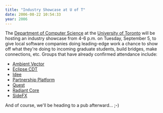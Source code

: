 ```yaml
---
title: "Industry Showcase at U of T"
date: 2006-08-22 10:54:33
year: 2006
---
```

The <a href="http://www.cs.utoronto.ca">Department of Computer Science</a> at the <a href="http://www.utoronto.ca">University of Toronto</a> will be hosting an industry showcase from 4-6 p.m. on Tuesday, September 5, to give local software companies doing leading-edge work a chance to show off what they're doing to incoming graduate students, build bridges, make connections, etc.  Groups that have already confirmed attendance include:
<ul>
  <li><a href="http://www.ambientvector.com">Ambient Vector</a></li>
  <li><a href="http://www.eclipse.org/cdt/">Eclipse CDT</a></li>
  <li><a href="http://www.ideeinc.com">Idee</a></li>
  <li><a href="http://www.partnershipplatform.ca/">Partnership Platform</a></li>
  <li><a href="http://www.quest.com">Quest</a></li>
  <li><a href="http://www.radiantcore.com">Radiant Core</a></li>
  <li><a href="http://www.sidefx.com">SideFX</a></li>
</ul>
And of course, we'll be heading to a pub afterward… ;-)
